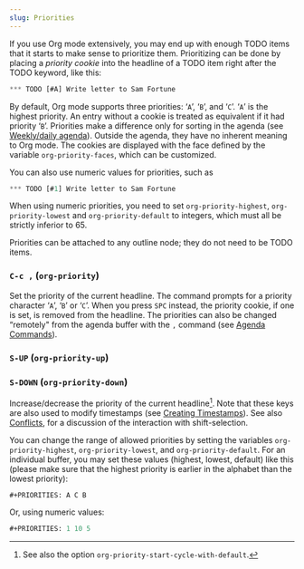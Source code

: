 ```yaml
---
slug: Priorities
---
```


If you use Org mode extensively, you may end up with enough TODO items that it starts to make sense to prioritize them. Prioritizing can be done by placing a *priority cookie* into the headline of a TODO item right after the TODO keyword, like this:

```lisp
*** TODO [#A] Write letter to Sam Fortune
```

By default, Org mode supports three priorities: ‘`A`’, ‘`B`’, and ‘`C`’. ‘`A`’ is the highest priority. An entry without a cookie is treated as equivalent if it had priority ‘`B`’. Priorities make a difference only for sorting in the agenda (see [Weekly/daily agenda](Weekly_002fdaily-agenda)). Outside the agenda, they have no inherent meaning to Org mode. The cookies are displayed with the face defined by the variable `org-priority-faces`, which can be customized.

You can also use numeric values for priorities, such as

```lisp
*** TODO [#1] Write letter to Sam Fortune
```

When using numeric priorities, you need to set `org-priority-highest`, `org-priority-lowest` and `org-priority-default` to integers, which must all be strictly inferior to 65.

Priorities can be attached to any outline node; they do not need to be TODO items.

### `C-c ,` (`org-priority`)

Set the priority of the current headline. The command prompts for a priority character ‘`A`’, ‘`B`’ or ‘`C`’. When you press `SPC` instead, the priority cookie, if one is set, is removed from the headline. The priorities can also be changed “remotely" from the agenda buffer with the `,` command (see [Agenda Commands](Agenda-Commands)).

### `S-UP` (`org-priority-up`)

### `S-DOWN` (`org-priority-down`)

Increase/decrease the priority of the current headline[^1]. Note that these keys are also used to modify timestamps (see [Creating Timestamps](Creating-Timestamps)). See also [Conflicts](Conflicts), for a discussion of the interaction with shift-selection.

You can change the range of allowed priorities by setting the variables `org-priority-highest`, `org-priority-lowest`, and `org-priority-default`. For an individual buffer, you may set these values (highest, lowest, default) like this (please make sure that the highest priority is earlier in the alphabet than the lowest priority):

```lisp
#+PRIORITIES: A C B
```

Or, using numeric values:

```lisp
#+PRIORITIES: 1 10 5
```

[^1]: See also the option `org-priority-start-cycle-with-default`.
